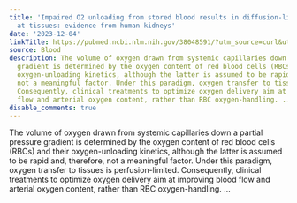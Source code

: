```yaml
---
title: 'Impaired O2 unloading from stored blood results in diffusion-limited O2 release
  at tissues: evidence from human kidneys'
date: '2023-12-04'
linkTitle: https://pubmed.ncbi.nlm.nih.gov/38048591/?utm_source=curl&utm_medium=rss&utm_campaign=journals&utm_content=7603509&fc=None&ff=20231205170723&v=2.17.9.post6+86293ac
source: Blood
description: The volume of oxygen drawn from systemic capillaries down a partial pressure
  gradient is determined by the oxygen content of red blood cells (RBCs) and their
  oxygen-unloading kinetics, although the latter is assumed to be rapid and, therefore,
  not a meaningful factor. Under this paradigm, oxygen transfer to tissues is perfusion-limited.
  Consequently, clinical treatments to optimize oxygen delivery aim at improving blood
  flow and arterial oxygen content, rather than RBC oxygen-handling. ...
disable_comments: true
---
```

The volume of oxygen drawn from systemic capillaries down a partial pressure gradient is determined by the oxygen content of red blood cells (RBCs) and their oxygen-unloading kinetics, although the latter is assumed to be rapid and, therefore, not a meaningful factor. Under this paradigm, oxygen transfer to tissues is perfusion-limited. Consequently, clinical treatments to optimize oxygen delivery aim at improving blood flow and arterial oxygen content, rather than RBC oxygen-handling. ...